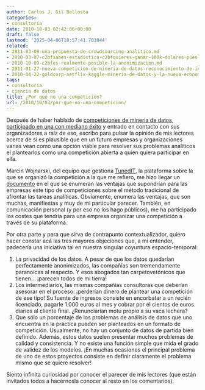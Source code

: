 ```yaml
---
author: Carlos J. Gil Bellosta
categories:
- consultoría
date: 2010-10-03 02:42:06+00:00
draft: false
lastmod: '2025-04-06T18:57:41.703044'
related:
- 2011-03-09-una-propuesta-de-crowdsourcing-analitico.md
- 2010-03-07-c2bfsabes-estadistica-c2bfquieres-ganar-100k-dolares-pues-lee.md
- 2010-10-09-c2bfes-realmente-posible-la-anonimizacion.md
- 2011-01-27-nueva-competicion-de-mineria-de-datos-reconocimiento-de-instrumentos-musicales.md
- 2010-04-22-goldcorp-netflix-kaggle-mineria-de-datos-y-la-nueva-economia.md
tags:
- consultoría
- ciencia de datos
title: ¿Por qué no una competición?
url: /2010/10/03/por-que-no-una-competicion/
---
```


Después de haber hablado de [competiciones de minería de datos](http://www.datanalytics.com/2010/04/22/goldcorp-netflix-kaggle-mineria-de-datos-y-la-nueva-economia/), [participado en una con mediano éxito](http://www.datanalytics.com/2010/09/08/datanalytics-segunda-posicion-en-la-competicion-internacional-de-mineria-de-datos/) y entrado en contacto con sus organizadores a raíz de eso, escribo para pulsar la opinión de mis lectores acerca de si es plausible que en un futuro empresas y organizaciones varias vean como una opción viable para resolver sus problemas analíticos el plantearlos como una competición abierta a quien quiera participar en ella.

Marcin Wojnarski, del equipo que gestiona [TunedIT](http://tunedit.org), la plataforma sobre la que se organizó la competición a la que me refiero, me hizo llegar un [documento](http://datanalytics.com/uploads/tunedIT_challenges_overview.pdf) en el que se enumeran las ventajas que supondrían para las empresas este tipo de competiciones sobre el método tradicional de afrontar las tareas analíticas. Obviamente, enumera las ventajas, que son muchas, manifiestas y muy de mi particular parecer. También, en comunicación personal (y por eso no los hago públicos), me ha participado los costes que tendría para una empresa organizar una competición a través de su plataforma.

Por otra parte y para que sirva de contrapunto contextualizador, quiero hacer constar acá las tres mayores objeciones que, a mi entender, padecería una iniciativa tal en nuestra singular coyuntura espacio-temporal:


1. La privacidad de los datos. A pesar de que los datos quedarían perfectamente anonimizados, las compañías son tremendamente paranoicas al respecto. Y esos abogados tan carpetovetónicos que tienen... ¡parecen todos de mi tierra!
2. Los intermediarios, las mismas compañías consultoras que deberían asesorar en el proceso: ¡perderían dinero de plantear una competición de ese tipo! Su fuente de ingresos consiste en encorbatar a un recién licenciado, pagarle 1.000 euros al mes y cobrar por él cientos de euros diarios al cliente final. ¿Renunciarían motu propio a su vaca lechera?
3. Que sólo un porcentaje de los problemas de análisis de datos que uno encuentra en la práctica pueden ser planteados en un formato de competición. Usualmente, no hay un conjunto de datos de partida bien definido. Además, estos datos suelen presentar muchos problemas de calidad y consistencia. Y no existe una función simple que mida el grado de validez de los modelos. ¡En muchas ocasiones el principal problema de uno de estos proyectos consiste en definir claramente el problema mismo que se quiere resolver!

Siento infinita curiosidad por conocer el parecer de mis lectores (que están invitados todos a hacérnosla conocer al resto en los comentarios).